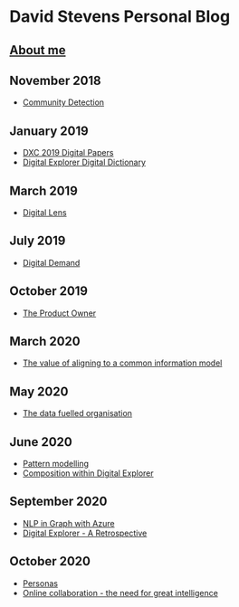 # David Stevens Personal Blog

[About me](aboutme.md)
----

## November 2018
- [Community Detection](communityDetection/readme.md)


## January 2019

- [DXC 2019 Digital Papers](DXC2019DigitalPapers/readme.md)
- [Digital Explorer Digital Dictionary](DEDocReviewer/readme.md)

## March 2019

- [Digital Lens](DigitalLens/readme.md)

## July 2019

- [Digital Demand](DigitalDemand/readme.md)

## October 2019

- [The Product Owner](ProductOwner/readme.md)


## March 2020

- [The value of aligning to a common information model](ModelMap/readme.md)

## May 2020

- [The data fuelled organisation](DataFuelled/readme.md)


## June 2020

- [Pattern modelling](Patterns/readme.md)
- [Composition within Digital Explorer](Composer/readme.md)


## September 2020

- [NLP in Graph with Azure](NLPinGraph/readme.md)
- [Digital Explorer - A Retrospective](DERetrospective/readme.md)

## October 2020

- [Personas]()
- [Online collaboration - the need for great intelligence]()

